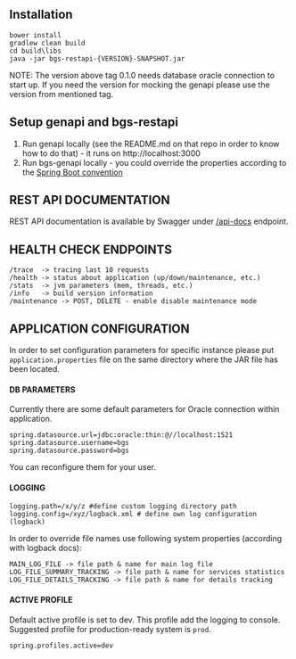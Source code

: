 ## Installation

```
bower install
gradlew clean build
cd build\libs
java -jar bgs-restapi-{VERSION}-SNAPSHOT.jar
```

NOTE: The version above tag 0.1.0 needs database oracle connection to start up. If you need the version for mocking the genapi please
use the version from mentioned tag.

## Setup genapi and bgs-restapi

1. Run genapi locally (see the README.md on that repo in order to know how to do that) - it runs on http://localhost:3000
2. Run bgs-genapi locally - you could override the properties according to the [Spring Boot convention](http://docs.spring.io/spring-boot/docs/current/reference/html/boot-features-external-config.html)

## REST API DOCUMENTATION

REST API documentation is available by Swagger under [/api-docs](http://localhost:8080/api-docs) endpoint.

## HEALTH CHECK ENDPOINTS

```
/trace  -> tracing last 10 requests
/health -> status about application (up/down/maintenance, etc.)
/stats  -> jvm parameters (mem, threads, etc.)
/info   -> build version information
/maintenance -> POST, DELETE - enable disable maintenance mode
```

## APPLICATION CONFIGURATION

In order to set configuration parameters for specific instance please put `application.properties` file on the same 
directory where the JAR file has been located.

#### DB PARAMETERS

Currently there are some default parameters for Oracle connection within application.

```
spring.datasource.url=jdbc:oracle:thin:@//localhost:1521
spring.datasource.username=bgs
spring.datasource.password=bgs
```

You can reconfigure them for your user.

#### LOGGING

```
logging.path=/x/y/z #define custom logging directory path
logging.config=/xyz/logback.xml # define own log configuration (logback)
```

In order to override file names use following system properties (according with logback docs):

```
MAIN_LOG_FILE -> file path & name for main log file
LOG_FILE_SUMMARY_TRACKING -> file path & name for services statistics
LOG_FILE_DETAILS_TRACKING -> file path & name for details tracking
```

#### ACTIVE PROFILE

Default active profile is set to dev. This profile add the logging to console. Suggested profile for production-ready system is `prod`.

```
spring.profiles.active=dev
```